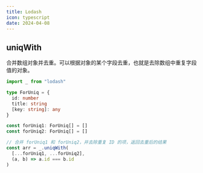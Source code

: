 ```yaml
---
title: Lodash
icon: typescript
date: 2024-04-08
---
```


## uniqWith

合并数组对象并去重。可以根据对象的某个字段去重，也就是去除数组中重复字段值的对象。

```ts
import _ from "lodash"

type ForUniq = {
  id: number
  title: string
  [key: string]: any
}

const forUniq1: ForUniq[] = []
const forUniq2: ForUniq[] = []

// 合并 forUniq1 和 forUniq2，并去除重复 ID 的项，返回去重后的结果
const arr = _.uniqWith(
  [...forUniq1, ...forUniq2],
  (a, b) => a.id === b.id
)
```
